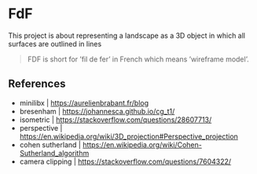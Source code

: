 # FdF
This project is about representing a landscape as a 3D object in which all surfaces are outlined in lines

> FDF is short for ’fil de fer’ in French which means ’wireframe model’.

## References

- minilibx | https://aurelienbrabant.fr/blog
- bresenham | https://johannesca.github.io/cg_t1/
- isometric | https://stackoverflow.com/questions/28607713/
- perspective | https://en.wikipedia.org/wiki/3D_projection#Perspective_projection
- cohen sutherland | https://en.wikipedia.org/wiki/Cohen-Sutherland_algorithm
- camera clipping | https://stackoverflow.com/questions/7604322/